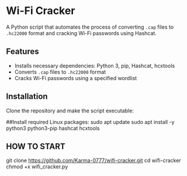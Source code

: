 # Wi-Fi Cracker

A Python script that automates the process of converting `.cap` files to `.hc22000` format and cracking Wi-Fi passwords using Hashcat.

## Features

- Installs necessary dependencies: Python 3, pip, Hashcat, hcxtools
- Converts `.cap` files to `.hc22000` format
- Cracks Wi-Fi passwords using a specified wordlist

## Installation

Clone the repository and make the script executable:

##Install required Linux packages:
sudo apt update
sudo apt install -y python3 python3-pip hashcat hcxtools
## HOW TO START 
git clone https://github.com/Karma-0777/wifi-cracker.git
cd wifi-cracker
chmod +x wifi_cracker.py

